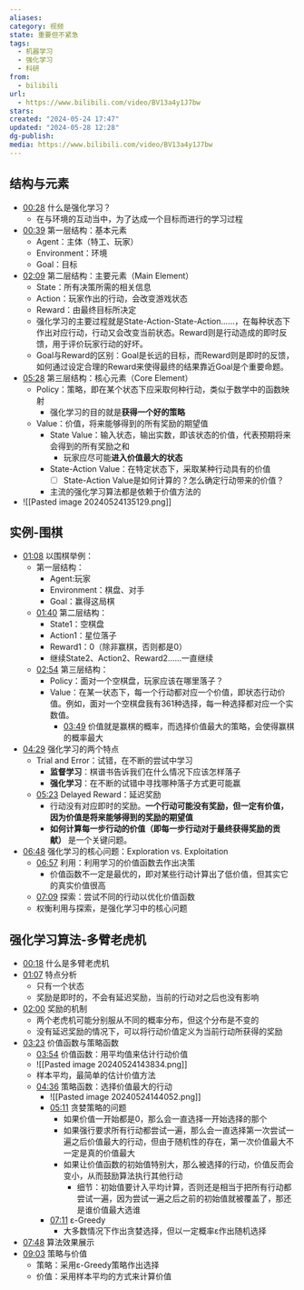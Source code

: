 ```yaml
---
aliases: 
category: 视频
state: 重要但不紧急
tags:
  - 机器学习
  - 强化学习
  - 科研
from:
  - bilibili
url:
  - https://www.bilibili.com/video/BV13a4y1J7bw
stars: 
created: "2024-05-24 17:47"
updated: "2024-05-28 12:28"
dg-publish: 
media: https://www.bilibili.com/video/BV13a4y1J7bw
---
```

## 结构与元素
- [00:28](https://www.bilibili.com/video/BV13a4y1J7bw?t=28.853811#t=28.85) 什么是强化学习？
	- 在与环境的互动当中，为了达成一个目标而进行的学习过程
- [00:39](https://www.bilibili.com/video/BV13a4y1J7bw?t=39.713406#t=39.71) 第一层结构：基本元素
	- Agent：主体（特工、玩家）
	- Environment：环境
	- Goal：目标
- [02:09](https://www.bilibili.com/video/BV13a4y1J7bw?t=129.949262#t=02:09.95) 第二层结构：主要元素（Main Element）
	- State：所有决策所需的相关信息
	- Action：玩家作出的行动，会改变游戏状态
	- Reward：由最终目标所决定
	- 强化学习的主要过程就是State-Action-State-Action......，在每种状态下作出对应行动，行动又会改变当前状态。Reward则是行动造成的即时反馈，用于评价玩家行动的好坏。
	- Goal与Reward的区别：Goal是长远的目标，而Reward则是即时的反馈，如何通过设定合理的Reward来使得最终的结果靠近Goal是个重要命题。
- [05:28](https://www.bilibili.com/video/BV13a4y1J7bw?t=328.769106#t=05:28.77) 第三层结构：核心元素（Core Element）
	- Policy：策略，即在某个状态下应采取何种行动，类似于数学中的函数映射
		- 强化学习的目的就是**获得一个好的策略**
	- Value：价值，将来能够得到的所有奖励的期望值
		- State Value：输入状态，输出实数，即该状态的价值，代表预期将来会得到的所有奖励之和
			- 玩家应尽可能**进入价值最大的状态**
		- State-Action Value：在特定状态下，采取某种行动具有的价值
			- [ ] State-Action Value是如何计算的？怎么确定行动带来的价值？
		- 主流的强化学习算法都是依赖于价值方法的
- ![[Pasted image 20240524135129.png]]

## 实例-围棋
- [01:08](https://www.bilibili.com/video/BV13a4y1J7bw?t=68.383689#t=01:08.38) 以围棋举例：
	- 第一层结构：
		- Agent:玩家
		- Environment：棋盘、对手
		- Goal：赢得这局棋
	- [01:40](https://www.bilibili.com/video/BV13a4y1J7bw?t=100.65916#t=01:40.66) 第二层结构：
		- State1：空棋盘
		- Action1：星位落子
		- Reward1：0（除非赢棋，否则都是0）
		- 继续State2、Action2、Reward2......一直继续
	- [02:54](https://www.bilibili.com/video/BV13a4y1J7bw?t=174.165485#t=02:54.17) 第三层结构：
		- Policy：面对一个空棋盘，玩家应该在哪里落子？
		- Value：在某一状态下，每一个行动都对应一个价值，即状态行动价值。例如，面对一个空棋盘我有361种选择，每一种选择都对应一个实数值。
			- [03:49](https://www.bilibili.com/video/BV13a4y1J7bw?t=229.558334#t=03:49.56) 价值就是赢棋的概率，而选择价值最大的策略，会使得赢棋的概率最大
- [04:29](https://www.bilibili.com/video/BV13a4y1J7bw?t=269.859103#t=04:29.86) 强化学习的两个特点
	- Trial and Error：试错，在不断的尝试中学习
		- **监督学习**：棋谱书告诉我们在什么情况下应该怎样落子
		- **强化学习**：在不断的试错中寻找哪种落子方式更可能赢
	- [05:23](https://www.bilibili.com/video/BV13a4y1J7bw?t=323.225507#t=05:23.23) Delayed Reward：延迟奖励
		- 行动没有对应即时的奖励。**一个行动可能没有奖励，但一定有价值，因为价值是将来能够得到的奖励的期望值**
		- **如何计算每一步行动的价值（即每一步行动对于最终获得奖励的贡献）** 是一个关键问题。
- [06:48](https://www.bilibili.com/video/BV13a4y1J7bw?t=408.975855#t=06:48.98) 强化学习的核心问题：Exploration vs. Exploitation
	- [06:57](https://www.bilibili.com/video/BV13a4y1J7bw?t=417.071574#t=06:57.07) 利用：利用学习的价值函数去作出决策
		- 价值函数不一定是最优的，即对某些行动计算出了低价值，但其实它的真实价值很高
	- [07:09](https://www.bilibili.com/video/BV13a4y1J7bw?t=429.082366#t=07:09.08) 探索：尝试不同的行动以优化价值函数
	- 权衡利用与探索，是强化学习中的核心问题

## 强化学习算法-多臂老虎机

- [00:18](https://www.bilibili.com/video/BV13a4y1J7bw?t=18.311938#t=18.31) 什么是多臂老虎机
- [01:07](https://www.bilibili.com/video/BV13a4y1J7bw?t=67.797118#t=01:07.80) 特点分析
	- 只有一个状态
	- 奖励是即时的，不会有延迟奖励，当前的行动对之后也没有影响
- [02:00](https://www.bilibili.com/video/BV13a4y1J7bw?t=120.347212#t=02:00.35) 奖励的机制
	- 两个老虎机可能分别服从不同的概率分布，但这个分布是不变的
	- 没有延迟奖励的情况下，可以将行动价值定义为当前行动所获得的奖励
- [03:23](https://www.bilibili.com/video/BV13a4y1J7bw?t=203.866334#t=03:23.87) 价值函数与策略函数
	- [03:54](https://www.bilibili.com/video/BV13a4y1J7bw?t=234.58972#t=03:54.59) 价值函数：用平均值来估计行动价值
	- ![[Pasted image 20240524143834.png]]
	- 样本平均，最简单的估计价值方法
	- [04:36](https://www.bilibili.com/video/BV13a4y1J7bw?t=276.820365#t=04:36.82) 策略函数：选择价值最大的行动
		- ![[Pasted image 20240524144052.png]]
		- [05:11](https://www.bilibili.com/video/BV13a4y1J7bw?t=311.022449#t=05:11.02) 贪婪策略的问题
			- 如果价值一开始都是0，那么会一直选择一开始选择的那个
			- 如果强行要求所有行动都尝试一遍，那么会一直选择第一次尝试一遍之后价值最大的行动，但由于随机性的存在，第一次价值最大不一定是真的价值最大
			- 如果让价值函数的初始值特别大，那么被选择的行动，价值反而会变小，从而鼓励算法执行其他行动
				- 细节：初始值要计入平均计算，否则还是相当于把所有行动都尝试一遍，因为尝试一遍之后之前的初始值就被覆盖了，那还是谁价值最大选谁
		- [07:11](https://www.bilibili.com/video/BV13a4y1J7bw?t=431.906019#t=07:11.91) ε-Greedy
			- 大多数情况下作出贪婪选择，但以一定概率ε作出随机选择
- [07:48](https://www.bilibili.com/video/BV13a4y1J7bw?t=468.114644#t=07:48.11) 算法效果展示
- [09:03](https://www.bilibili.com/video/BV13a4y1J7bw?t=543.544262#t=09:03.54) 策略与价值
	- 策略：采用ε-Greedy策略作出选择
	- 价值：采用样本平均的方式来计算价值